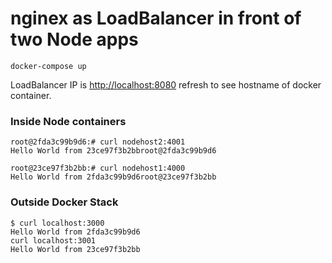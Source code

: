 # nginex as LoadBalancer in front of two Node apps

`docker-compose up`

LoadBalancer IP is <http://localhost:8080> refresh to see hostname of docker container.

### Inside Node containers


```shell
root@2fda3c99b9d6:# curl nodehost2:4001
Hello World from 23ce97f3b2bbroot@2fda3c99b9d6

root@23ce97f3b2bb:# curl nodehost1:4000
Hello World from 2fda3c99b9d6root@23ce97f3b2bb
```

### Outside Docker Stack

```shell
$ curl localhost:3000
Hello World from 2fda3c99b9d6 
curl localhost:3001
Hello World from 23ce97f3b2bb
```